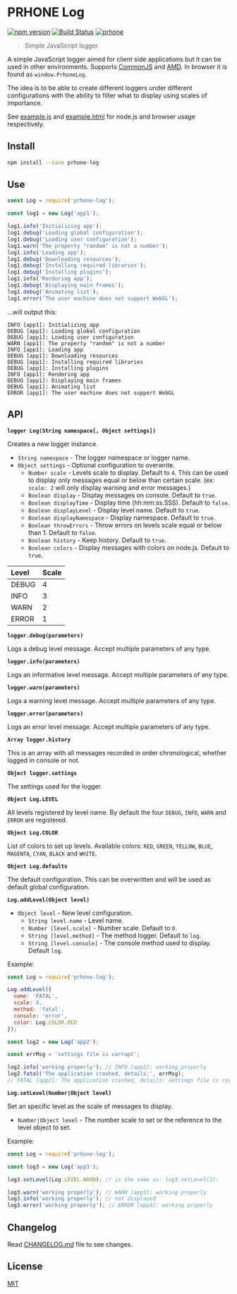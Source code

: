 # PRHONE Log

[![npm version](https://badge.fury.io/js/prhone-log.svg)](https://badge.fury.io/js/prhone-log)
[![Build Status](https://travis-ci.org/romelperez/prhone-log.svg?branch=master)](https://travis-ci.org/romelperez/prhone-log)
[![prhone](https://img.shields.io/badge/prhone-project-1b38a9.svg)](http://romelperez.com)

> Simple JavaScript logger.

A simple JavaScript logger aimed for client side applications but it can be used in other environments. Supports [CommonJS](http://www.commonjs.org) and [AMD](https://github.com/amdjs/amdjs-api). In browser it is found as `window.PrhoneLog`.

The idea is to be able to create different loggers under different configurations with the ability to filter what to display using scales of importance.

See [example.js](./example.js) and [example.html](./example.html) for node.js and browser usage respectively.

## Install

```bash
npm install --save prhone-log
```

## Use

```js
const Log = require('prhone-log');

const log1 = new Log('app1');

log1.info('Initializing app');
log1.debug('Loading global configuration');
log1.debug('Loading user configuration');
log1.warn('The property "random" is not a number');
log1.info('Loading app');
log1.debug('Downloading resources');
log1.debug('Installing required libraries');
log1.debug('Installing plugins');
log1.info('Rendering app');
log1.debug('Displaying main frames');
log1.debug('Animating list');
log1.error('The user machine does not support WebGL');
```

...will output this:

```
INFO [app1]: Initializing app
DEBUG [app1]: Loading global configuration
DEBUG [app1]: Loading user configuration
WARN [app1]: The property "random" is not a number
INFO [app1]: Loading app
DEBUG [app1]: Downloading resources
DEBUG [app1]: Installing required libraries
DEBUG [app1]: Installing plugins
INFO [app1]: Rendering app
DEBUG [app1]: Displaying main frames
DEBUG [app1]: Animating list
ERROR [app1]: The user machine does not support WebGL
```

## API

**`logger Log(String namespace[, Object settings])`**

Creates a new logger instance.

- `String namespace` - The logger namespace or logger name.
- `Object settings` - Optional configuration to overwrite.
  - `Number scale` - Levels scale to display. Default to `4`. This can be used to display only messages equal or below than certain scale. (ex: `scale: 2` will only display warning and error messages.)
  - `Boolean display` - Display messages on console. Default to `true`.
  - `Boolean displayTime` - Display time (hh:mm:ss.SSS). Default to `false`.
  - `Boolean displayLevel` - Display level name. Default to `true`.
  - `Boolean displayNamespace` - Display namespace. Default to `true`.
  - `Boolean throwErrors` - Throw errors on levels scale equal or below than 1. Default to `false`.
  - `Boolean history` - Keep history. Default to `true`.
  - `Boolean colors` - Display messages with colors on node.js. Default to `true`.

| Level | Scale  |
| :---- | :----- |
| DEBUG | 4      |
| INFO  | 3      |
| WARN  | 2      |
| ERROR | 1      |

**`logger.debug(parameters)`**

Logs a debug level message. Accept multiple parameters of any type.

**`logger.info(parameters)`**

Logs an informative level message. Accept multiple parameters of any type.

**`logger.warn(parameters)`**

Logs a warning level message. Accept multiple parameters of any type.

**`logger.error(parameters)`**

Logs an error level message. Accept multiple parameters of any type.

**`Array logger.history`**

This is an array with all messages recorded in order chronological, whether logged in console or not.

**`Object logger.settings`**

The settings used for the logger.

**`Object Log.LEVEL`**

All levels registered by level name. By default the four `DEBUG`, `INFO`, `WARN` and `ERROR` are registered.

**`Object Log.COLOR`**

List of colors to set up levels. Available colors: `RED`, `GREEN`, `YELLOW`, `BLUE`, `MAGENTA`, `CYAN`, `BLACK` and `WHITE`.

**`Object Log.defaults`**

The default configuration. This can be overwritten and will be used as default global configuration.

**`Log.addLevel(Object level)`**

- `Object level` - New level configuration.
  - `String level.name` - Level name.
  - `Number [level.scale]` - Number scale. Default to `0`.
  - `String [level.method]` - The method logger. Default to `log`.
  - `String [level.console]` - The console method used to display. Default `log`.

Example:

```js
const Log = require('prhone-log');

Log.addLevel({
  name: 'FATAL',
  scale: 0,
  method: 'fatal',
  console: 'error',
  color: Log.COLOR.RED
});

const log2 = new Log('app2');

const errMsg = 'settings file is corrupt';

log2.info('working properly'); // INFO [app2]: working properly
log2.fatal('The application crashed, details:', errMsg);
// FATAL [app2]: The application crashed, details: settings file is corrupt
```

**`Log.setLevel(Number|Object level)`**

Set an specific level as the scale of messages to display.

- `Number|Object level` - The number scale to set or the reference to the level object to set.

Example:

```js
const Log = require('prhone-log');

const log3 = new Log('app3');

log3.setLevel(Log.LEVEL.WARN); // is the same as: log3.setLevel(2);

log3.warn('working properly'); // WARN [app3]: working properly
log3.info('working properly'); // not displayed
log3.error('working properly'); // ERROR [app3]: working properly
```

## Changelog

Read [CHANGELOG.md](./CHANGELOG.md) file to see changes.

## License

[MIT](./LICENSE)
